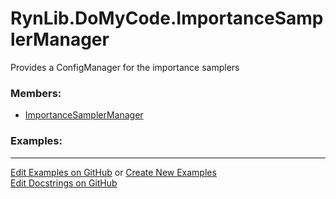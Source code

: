 # <a id="RynLib.DoMyCode.ImportanceSamplerManager">RynLib.DoMyCode.ImportanceSamplerManager</a>
    
Provides a ConfigManager for the importance samplers

### Members:

  - [ImportanceSamplerManager](ImportanceSamplerManager/ImportanceSamplerManager.md)

### Examples:



___

[Edit Examples on GitHub](https://github.com/McCoyGroup/References/edit/gh-pages/Documentation/examples/RynLib/DoMyCode/ImportanceSamplerManager.md) or 
[Create New Examples](https://github.com/McCoyGroup/References/new/gh-pages/?filename=Documentation/examples/RynLib/DoMyCode/ImportanceSamplerManager.md) <br/>
[Edit Docstrings on GitHub](https://github.com/McCoyGroup/RynLib/edit/master/DoMyCode/ImportanceSamplerManager/__init__.py?message=Update%20Docs)
